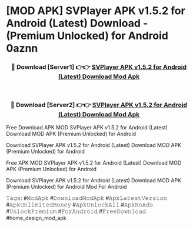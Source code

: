 # [MOD APK] SVPlayer APK v1.5.2 for Android (Latest) Download - (Premium Unlocked) for Android 0aznn



<div align="center">
<h3>🔴 Download [Server1] 👉👉 <a href="https://momento.my/?title=SVPlayer_APK_v1.5.2_for_Android_(Latest)_Download">SVPlayer APK v1.5.2 for Android (Latest) Download Mod Apk</a></h3><br>

<h3>🔴 Download [Server2] 👉👉 <a href="https://momento.my/?title=SVPlayer_APK_v1.5.2_for_Android_(Latest)_Download">SVPlayer APK v1.5.2 for Android (Latest) Download Mod Apk</a></h3>
</div>



Free Download APK MOD SVPlayer APK v1.5.2 for Android (Latest) Download MOD APK (Premium Unlocked) for Android

Download SVPlayer APK v1.5.2 for Android (Latest) Download MOD APK (Premium Unlocked) for Android

Free APK MOD SVPlayer APK v1.5.2 for Android (Latest) Download MOD APK (Premium Unlocked) for Android

Download SVPlayer APK v1.5.2 for Android (Latest) Download MOD APK (Premium Unlocked) for Android Mod For Android

𝚃𝚊𝚐𝚜: #𝙼𝚘𝚍𝙰𝚙𝚔 #𝙳𝚘𝚠𝚗𝚕𝚘𝚊𝚍𝙼𝚘𝚍𝙰𝚙𝚔 #𝙰𝚙𝚔𝙻𝚊𝚝𝚎𝚜𝚝𝚅𝚎𝚛𝚜𝚒𝚘𝚗 #𝙰𝚙𝚔𝚄𝚗𝚕𝚒𝚖𝚒𝚝𝚎𝚍𝙼𝚘𝚗𝚎𝚢 #𝙰𝚙𝚔𝚄𝚗𝚕𝚘𝚌𝚔𝙰𝚕𝚕 #𝙰𝚙𝚔𝙽𝚘𝙰𝚍𝚜 #𝚄𝚗𝚕𝚘𝚌𝚔𝙿𝚛𝚎𝚖𝚒𝚞𝚖 #𝙵𝚘𝚛𝙰𝚗𝚍𝚛𝚘𝚒𝚍 #𝙵𝚛𝚎𝚎𝙳𝚘𝚠𝚗𝚕𝚘𝚊𝚍 #home_design_mod_apk
